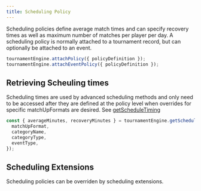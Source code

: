 ```yaml
---
title: Scheduling Policy
---
```


Scheduling policies define average match times and can specify recovery times as well as maximum number of matches per player per day. A scheduling policy is normally attached to a tournament record, but can optionally be attached to an event.

```js
tournamentEngine.attachPolicy({ policyDefinition });
tournamentEngine.attachEventPolicy({ policyDefinition });
```

## Retrieving Scheuling times

Scheduling times are used by advanced scheduling methods and only need to be accessed after they are defined at the policy level when overrides for specific matchUpFormats are desired. See [getScheduleTiming](/docs/apis/tournament-engine-api#getscheduletiming)

```js
const { averageMinutes, recoveryMinutes } = tournamentEngine.getScheduleTiming({
  matchUpFormat,
  categoryName,
  categoryType,
  eventType,
});
```

## Scheduling Extensions

Scheduling policies can be overriden by scheduling extensions.
